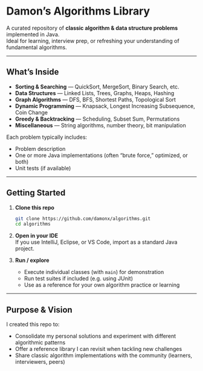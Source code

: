 # Damon’s Algorithms Library

A curated repository of **classic algorithm & data structure problems** implemented in Java.  
Ideal for learning, interview prep, or refreshing your understanding of fundamental algorithms.

---

## What’s Inside

- **Sorting & Searching** — QuickSort, MergeSort, Binary Search, etc.  
- **Data Structures** — Linked Lists, Trees, Graphs, Heaps, Hashing  
- **Graph Algorithms** — DFS, BFS, Shortest Paths, Topological Sort  
- **Dynamic Programming** — Knapsack, Longest Increasing Subsequence, Coin Change  
- **Greedy & Backtracking** — Scheduling, Subset Sum, Permutations  
- **Miscellaneous** — String algorithms, number theory, bit manipulation  

Each problem typically includes:
- Problem description
- One or more Java implementations (often “brute force,” optimized, or both)
- Unit tests (if available)

---

## Getting Started

1. **Clone this repo**
    ```bash
    git clone https://github.com/damonx/algorithms.git
    cd algorithms
    ```

2. **Open in your IDE**  
   If you use IntelliJ, Eclipse, or VS Code, import as a standard Java project.

3. **Run / explore**  
   - Execute individual classes (with `main`) for demonstration  
   - Run test suites if included (e.g. using JUnit)  
   - Use as a reference for your own algorithm practice or learning

---

## Purpose & Vision

I created this repo to:

- Consolidate my personal solutions and experiment with different algorithmic patterns  
- Offer a reference library I can revisit when tackling new challenges  
- Share classic algorithm implementations with the community (learners, interviewers, peers)

